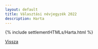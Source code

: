 ```yaml
---
layout: default
title: Választási névjegyzék 2022
description: Harta
---
```


{% include settlementHTMLs/Harta.html %}

[Vissza](./)